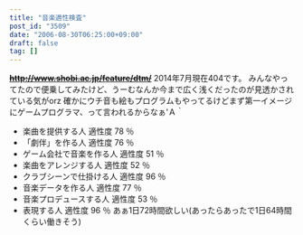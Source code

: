 ```yaml
---
title: "音楽適性検査"
post_id: "3509"
date: "2006-08-30T06:25:00+09:00"
draft: false
tag: []
---
```



**~~http://www.shobi.ac.jp/feature/dtm/~~** 2014年7月現在404です。 みんなやってたので便乗してみたけど、うーむなんか今まで広く浅くだったのが見透かされている気がorz 確かにウチ音も絵もプログラムもやってるけどまず第一イメージにゲームプログラマ、って言われるからなぁ'Ａ｀

  * 楽曲を提供する人 適性度 78 ％
  * 「劇伴」を作る人 適性度 76 ％
  * ゲーム会社で音楽を作る人 適性度 51 ％
  * 楽曲をアレンジする人 適性度 52 ％
  * クラブシーンで仕掛ける人 適性度 96 ％
  * 音楽データを作る人 適性度 77 ％
  * 音楽プロデュースする人 適性度 53 ％
  * 表現する人 適性度 96 ％
あぁ1日72時間欲しい(あったらあったで1日64時間くらい働きそう)
